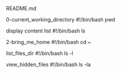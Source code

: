 README.md

0-current_working_directory
#!/bin/bash
pwd

display content list
#!/bin/bash
ls

2-bring_me_home
#!/bin/bash
cd ~

list_files_dir
#!/bin/bash
ls -l

view_hidden_files
#!/bin/bash
ls -la

